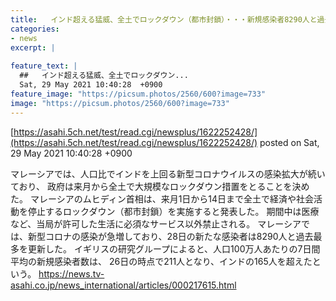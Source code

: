 ```yaml
---
title:   インド超える猛威、全土でロックダウン（都市封鎖）・・・新規感染者8290人と過去最多  
categories:
- news
excerpt: |
  
feature_text: |
  ##   インド超える猛威、全土でロックダウン...
  Sat, 29 May 2021 10:40:28  +0900
feature_image: "https://picsum.photos/2560/600?image=733"
image: "https://picsum.photos/2560/600?image=733"
---
```


[https://asahi.5ch.net/test/read.cgi/newsplus/1622252428/](https://asahi.5ch.net/test/read.cgi/newsplus/1622252428/)
posted on Sat, 29 May 2021 10:40:28  +0900

<!--more-->

マレーシアでは、人口比でインドを上回る新型コロナウイルスの感染拡大が続いており、 政府は来月から全土で大規模なロックダウン措置をとることを決めた。 マレーシアのムヒディン首相は、来月1日から14日まで全土で経済や社会活動を停止するロックダウン（都市封鎖）を実施すると発表した。 期間中は医療など、当局が許可した生活に必須なサービス以外禁止される。 マレーシアでは、新型コロナの感染が急増しており、28日の新たな感染者は8290人と過去最多を更新した。 イギリスの研究グループによると、人口100万人あたりの7日間平均の新規感染者数は、 26日の時点で211人となり、インドの165人を超えたという。 https://news.tv-asahi.co.jp/news_international/articles/000217615.html
